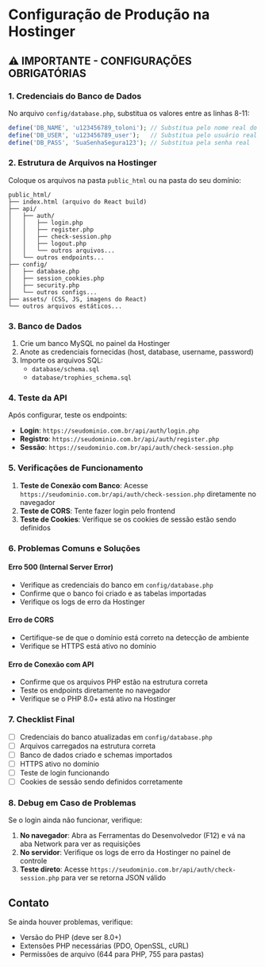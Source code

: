 # Configuração de Produção na Hostinger

## ⚠️ IMPORTANTE - CONFIGURAÇÕES OBRIGATÓRIAS

### 1. Credenciais do Banco de Dados
No arquivo `config/database.php`, substitua os valores entre as linhas 8-11:

```php
define('DB_NAME', 'u123456789_toloni'); // Substitua pelo nome real do seu banco
define('DB_USER', 'u123456789_user');   // Substitua pelo usuário real
define('DB_PASS', 'SuaSenhaSegura123'); // Substitua pela senha real
```

### 2. Estrutura de Arquivos na Hostinger
Coloque os arquivos na pasta `public_html` ou na pasta do seu domínio:

```
public_html/
├── index.html (arquivo do React build)
├── api/
│   ├── auth/
│   │   ├── login.php
│   │   ├── register.php
│   │   ├── check-session.php
│   │   ├── logout.php
│   │   └── outros arquivos...
│   └── outros endpoints...
├── config/
│   ├── database.php
│   ├── session_cookies.php
│   ├── security.php
│   └── outros configs...
├── assets/ (CSS, JS, imagens do React)
└── outros arquivos estáticos...
```

### 3. Banco de Dados
1. Crie um banco MySQL no painel da Hostinger
2. Anote as credenciais fornecidas (host, database, username, password)
3. Importe os arquivos SQL:
   - `database/schema.sql`
   - `database/trophies_schema.sql`

### 4. Teste da API
Após configurar, teste os endpoints:

- **Login**: `https://seudominio.com.br/api/auth/login.php`
- **Registro**: `https://seudominio.com.br/api/auth/register.php`
- **Sessão**: `https://seudominio.com.br/api/auth/check-session.php`

### 5. Verificações de Funcionamento

1. **Teste de Conexão com Banco**: Acesse `https://seudominio.com.br/api/auth/check-session.php` diretamente no navegador
2. **Teste de CORS**: Tente fazer login pelo frontend
3. **Teste de Cookies**: Verifique se os cookies de sessão estão sendo definidos

### 6. Problemas Comuns e Soluções

#### Erro 500 (Internal Server Error)
- Verifique as credenciais do banco em `config/database.php`
- Confirme que o banco foi criado e as tabelas importadas
- Verifique os logs de erro da Hostinger

#### Erro de CORS
- Certifique-se de que o domínio está correto na detecção de ambiente
- Verifique se HTTPS está ativo no domínio

#### Erro de Conexão com API
- Confirme que os arquivos PHP estão na estrutura correta
- Teste os endpoints diretamente no navegador
- Verifique se o PHP 8.0+ está ativo na Hostinger

### 7. Checklist Final

- [ ] Credenciais do banco atualizadas em `config/database.php`
- [ ] Arquivos carregados na estrutura correta
- [ ] Banco de dados criado e schemas importados
- [ ] HTTPS ativo no domínio
- [ ] Teste de login funcionando
- [ ] Cookies de sessão sendo definidos corretamente

### 8. Debug em Caso de Problemas

Se o login ainda não funcionar, verifique:

1. **No navegador**: Abra as Ferramentas do Desenvolvedor (F12) e vá na aba Network para ver as requisições
2. **No servidor**: Verifique os logs de erro da Hostinger no painel de controle
3. **Teste direto**: Acesse `https://seudominio.com.br/api/auth/check-session.php` para ver se retorna JSON válido

## Contato
Se ainda houver problemas, verifique:
- Versão do PHP (deve ser 8.0+)
- Extensões PHP necessárias (PDO, OpenSSL, cURL)
- Permissões de arquivo (644 para PHP, 755 para pastas)